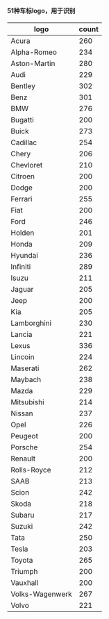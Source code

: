 #### 51种车标logo，用于识别

logo | count
---|---
Acura | 260
Alpha-Romeo | 234
Aston-Martin | 280
Audi | 229
Bentley | 302
Benz | 301
BMW | 276
Bugatti | 200
Buick | 273
Cadillac | 254
Chery | 206
Chevloret | 210
Citroen | 200
Dodge | 200
Ferrari | 255
Fiat | 200
Ford | 246
Holden | 201
Honda | 209
Hyundai | 236
Infiniti | 289
Isuzu | 211
Jaguar | 205
Jeep | 200
Kia | 205
Lamborghini | 230
Lancia | 221
Lexus | 336
Lincoin | 224
Maserati | 262
Maybach | 238
Mazda | 229
Mitsubishi | 214
Nissan | 237
Opel | 226
Peugeot | 200
Porsche | 254
Renault | 200
Rolls-Royce | 212
SAAB | 213
Scion | 242
Skoda | 218
Subaru | 217
Suzuki | 242
Tata | 250
Tesla | 203
Toyota | 265
Triumph | 200
Vauxhall | 200
Volks-Wagenwerk | 267
Volvo | 221